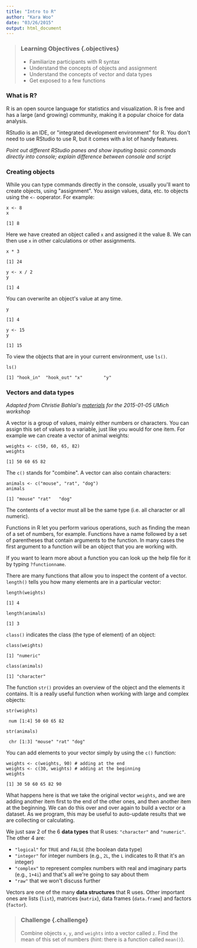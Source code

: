 ```yaml
---
title: "Intro to R"
author: "Kara Woo"
date: "03/26/2015"
output: html_document
---
```




> ### Learning Objectives {.objectives}
>
> * Familiarize participants with R syntax
> * Understand the concepts of objects and assignment
> * Understand the concepts of vector and data types
> * Get exposed to a few functions


### What is R?

R is an open source language for statistics and visualization. R is free and
has a large (and growing) community, making it a popular choice for data
analysis.

RStudio is an IDE, or "integrated development environment" for R. You don't
need to use RStudio to use R, but it comes with a lot of handy features.

*Point out different RStudio panes and show inputing basic commands directly
into console; explain difference between console and script*

### Creating objects

While you can type commands directly in the console, usually you'll want to
create objects, using "assignment". You assign values, data, etc. to objects
using the `<-` ooperator. For example:


~~~{.r}
x <- 8
x
~~~



~~~{.output}
[1] 8

~~~

Here we have created an object called `x` and assigned it the value 8. We can
then use `x` in other calculations or other assignments.


~~~{.r}
x * 3
~~~



~~~{.output}
[1] 24

~~~



~~~{.r}
y <- x / 2
y
~~~



~~~{.output}
[1] 4

~~~

You can overwrite an object's value at any time.


~~~{.r}
y
~~~



~~~{.output}
[1] 4

~~~



~~~{.r}
y <- 15
y
~~~



~~~{.output}
[1] 15

~~~

To view the objects that are in your current environment, use `ls()`.


~~~{.r}
ls()
~~~



~~~{.output}
[1] "hook_in"  "hook_out" "x"        "y"       

~~~

### Vectors and data types

*Adapted from Christie Bahlai's [materials](https://github.com/cbahlai/2015-01-05-wise-umich/) for the 2015-01-05 UMich workshop*

A vector is a group of values, mainly either numbers or characters. You can
assign this set of values to a variable, just like you would for one item. For
example we can create a vector of animal weights:


~~~{.r}
weights <- c(50, 60, 65, 82)
weights
~~~



~~~{.output}
[1] 50 60 65 82

~~~

The `c()` stands for "combine". A vector can also contain characters:


~~~{.r}
animals <- c("mouse", "rat", "dog")
animals
~~~



~~~{.output}
[1] "mouse" "rat"   "dog"  

~~~

The contents of a vector must all be the same type (i.e. all character or all
numeric).

Functions in R let you perform various operations, such as finding the mean of
a set of numbers, for example. Functions have a name followed by a set of
parentheses that contain arguments to the function. In many cases the first
argument to a function will be an object that you are working with.

If you want to learn more about a function you can look up the help file for it
by typing `?functionname`.

There are many functions that allow you to inspect the content of a
vector. `length()` tells you how many elements are in a particular vector:


~~~{.r}
length(weights)
~~~



~~~{.output}
[1] 4

~~~



~~~{.r}
length(animals)
~~~



~~~{.output}
[1] 3

~~~

`class()` indicates the class (the type of element) of an object:


~~~{.r}
class(weights)
~~~



~~~{.output}
[1] "numeric"

~~~



~~~{.r}
class(animals)
~~~



~~~{.output}
[1] "character"

~~~

The function `str()` provides an overview of the object and the elements it
contains. It is a really useful function when working with large and complex
objects:


~~~{.r}
str(weights)
~~~



~~~{.output}
 num [1:4] 50 60 65 82

~~~



~~~{.r}
str(animals)
~~~



~~~{.output}
 chr [1:3] "mouse" "rat" "dog"

~~~

You can add elements to your vector simply by using the `c()` function:


~~~{.r}
weights <- c(weights, 90) # adding at the end
weights <- c(30, weights) # adding at the beginning
weights
~~~



~~~{.output}
[1] 30 50 60 65 82 90

~~~

What happens here is that we take the original vector `weights`, and we are
adding another item first to the end of the other ones, and then another item at
the beginning. We can do this over and over again to build a vector or a
dataset. As we program, this may be useful to auto-update results that we are
collecting or calculating.

We just saw 2 of the 6 **data types** that R uses: `"character"` and
`"numeric"`. The other 4 are:

* `"logical"` for `TRUE` and `FALSE` (the boolean data type)
* `"integer"` for integer numbers (e.g., `2L`, the `L` indicates to R that it's
an integer)
* `"complex"` to represent complex numbers with real and imaginary parts (e.g.,
  `1+4i`) and that's all we're going to say about them
* `"raw"` that we won't discuss further

Vectors are one of the many **data structures** that R uses. Other important
ones are lists (`list`), matrices (`matrix`), data frames (`data.frame`) and
factors (`factor`).

> ### Challenge {.challenge}
>
> Combine objects `x`, `y`, and `weights` into a vector called `z`. Find the
> mean of this set of numbers (hint: there is a function called `mean()`).
